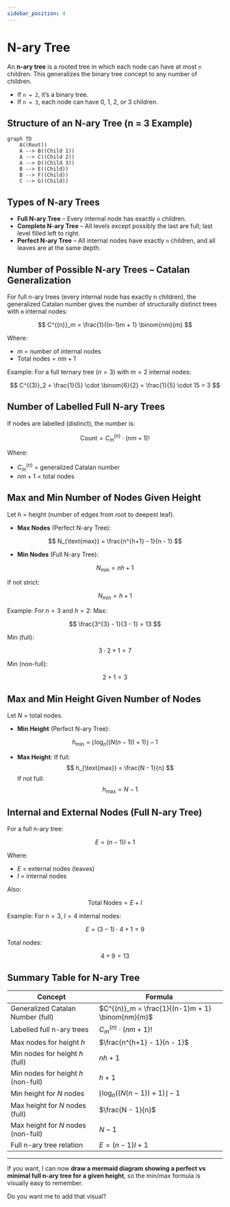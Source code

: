 ```yaml
---
sidebar_position: 4
---
```


# N-ary Tree

An **n-ary tree** is a rooted tree in which each node can have at most `n` children. This generalizes the binary tree concept to any number of children.

- If `n = 2`, it’s a binary tree.
- If `n = 3`, each node can have 0, 1, 2, or 3 children.

## Structure of an N-ary Tree (n = 3 Example)

<div style={{textAlign: 'center'}}>

```mermaid
graph TD
    A((Root))
    A --> B((Child 1))
    A --> C((Child 2))
    A --> D((Child 3))
    B --> E((Child))
    B --> F((Child))
    C --> G((Child))
```

</div>

## Types of N-ary Trees

- **Full N-ary Tree** – Every internal node has exactly `n` children.
- **Complete N-ary Tree** – All levels except possibly the last are full; last level filled left to right.
- **Perfect N-ary Tree** – All internal nodes have exactly `n` children, and all leaves are at the same depth.

## Number of Possible N-ary Trees – Catalan Generalization

For full n-ary trees (every internal node has exactly n children), the generalized Catalan number gives the number of structurally distinct trees with `m` internal nodes:

$$
C^{(n)}_m = \frac{1}{(n-1)m + 1} \binom{nm}{m}
$$

Where:

- $m$ = number of internal nodes
- Total nodes = $nm + 1$

Example: For a full ternary tree ($n = 3$) with $m = 2$ internal nodes:

$$
C^{(3)}_2 = \frac{1}{5} \cdot \binom{6}{2} = \frac{1}{5} \cdot 15 = 3
$$

## Number of Labelled Full N-ary Trees

If nodes are labelled (distinct), the number is:

$$
\text{Count} = C^{(n)}_m \cdot (nm + 1)!
$$

Where:

- $C^{(n)}_m$ = generalized Catalan number
- $nm + 1$ = total nodes

## Max and Min Number of Nodes Given Height

Let $h$ = height (number of edges from root to deepest leaf).

- **Max Nodes** (Perfect N-ary Tree):

$$
N_{\text{max}} = \frac{n^{h+1} - 1}{n - 1}
$$

- **Min Nodes** (Full N-ary Tree):

$$
N_{\text{min}} = nh + 1
$$

If not strict:

$$
N_{\text{min}} = h + 1
$$

Example: For $n = 3$ and $h = 2$:
Max:

$$
\frac{3^{3} - 1}{3 - 1} = 13
$$

Min (full):

$$
3 \cdot 2 + 1 = 7
$$

Min (non-full):

$$
2 + 1 = 3
$$

## Max and Min Height Given Number of Nodes

Let $N$ = total nodes.

- **Min Height** (Perfect N-ary Tree):

$$
h_{\text{min}} = \lfloor \log_n((N(n-1))+1) \rfloor - 1
$$

- **Max Height**:
  If full:
  $$
  h_{\text{max}} = \frac{N - 1}{n}
  $$
  If not full:
  $$
  h_{\text{max}} = N - 1
  $$

## Internal and External Nodes (Full N-ary Tree)

For a full n-ary tree:

$$
E = (n-1)I + 1
$$

Where:

- $E$ = external nodes (leaves)
- $I$ = internal nodes

Also:

$$
\text{Total Nodes} = E + I
$$

Example: For $n = 3$, $I = 4$ internal nodes:

$$
E = (3-1) \cdot 4 + 1 = 9
$$

Total nodes:

$$
4 + 9 = 13
$$

## Summary Table for N-ary Tree

| Concept                             | Formula                                          |
| ----------------------------------- | ------------------------------------------------ |
| Generalized Catalan Number (full)   | $C^{(n)}_m = \frac{1}{(n-1)m + 1} \binom{nm}{m}$ |
| Labelled full n-ary trees           | $C^{(n)}_m \cdot (nm+1)!$                        |
| Max nodes for height $h$            | $\frac{n^{h+1} - 1}{n - 1}$                      |
| Min nodes for height $h$ (full)     | $nh + 1$                                         |
| Min nodes for height $h$ (non-full) | $h + 1$                                          |
| Min height for $N$ nodes            | $\lfloor \log_n((N(n-1))+1) \rfloor - 1$         |
| Max height for $N$ nodes (full)     | $\frac{N - 1}{n}$                                |
| Max height for $N$ nodes (non-full) | $N - 1$                                          |
| Full n-ary tree relation            | $E = (n-1)I + 1$                                 |

---

If you want, I can now **draw a mermaid diagram showing a perfect vs minimal full n-ary tree for a given height**, so the min/max formula is visually easy to remember.

Do you want me to add that visual?

